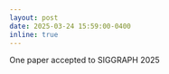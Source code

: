 ```yaml
---
layout: post
date: 2025-03-24 15:59:00-0400
inline: true
---
```


One paper accepted to SIGGRAPH 2025